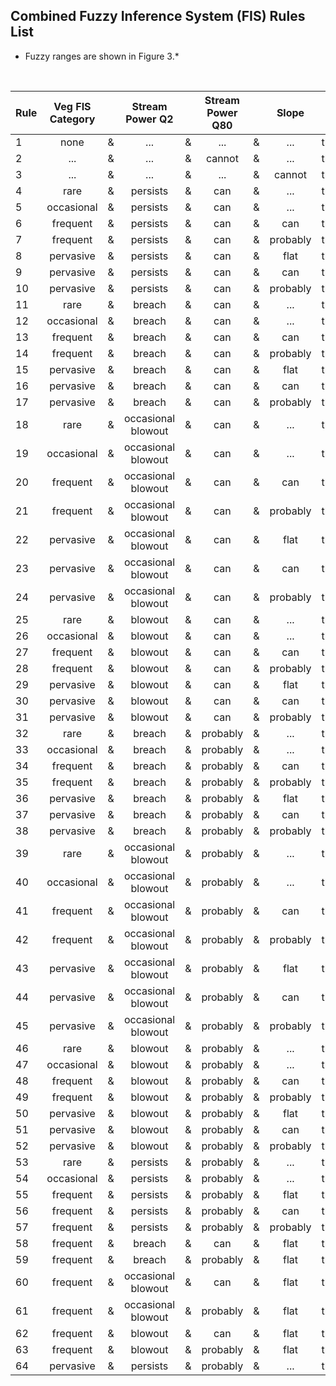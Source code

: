 ## Combined Fuzzy Inference System (FIS) Rules List
* Fuzzy ranges are shown in Figure 3.*
<br/>

| Rule |	Veg FIS Category |     |	Stream Power Q2	|	    | Stream Power Q80 |     | Slope |     | BDC Category |
| ---- | :---------------: | --- | :--------------: | --- | :--------------: | --- | :---: | --- | :----------: |
|1|none|&|...|&|...|&|...|then|none|
|2|...|&|...|&|cannot|&|...|then|none|
|3|...|&|...|&|...|&|cannot|then|none|
|4|rare|&|persists|&|can|&|...|then|rare|
|5|occasional|&|persists|&|can|&|...|then|occasional|
|6|frequent|&|persists|&|can|&|can|then|frequent|
|7|frequent|&|persists|&|can|&|probably|then|occasional|
|8|pervasive|&|persists|&|can|&|flat|then|pervasive|
|9|pervasive|&|persists|&|can|&|can|then|pervasive|
|10|pervasive|&|persists|&|can|&|probably|then|occasional|
|11|rare|&|breach|&|can|&|...|then|rare|
|12|occasional|&|breach|&|can|&|...|then|occasional|
|13|frequent|&|breach|&|can|&|can|then|frequent|
|14|frequent|&|breach|&|can|&|probably|then|occasional|
|15|pervasive|&|breach|&|can|&|flat|then|occasional|
|16|pervasive|&|breach|&|can|&|can|then|frequent|
|17|pervasive|&|breach|&|can|&|probably|then|occasional|
|18|rare|&|occasional blowout|&|can|&|...|then|rare|
|19|occasional|&|occasional blowout|&|can|&|...|then|occasional|
|20|frequent|&|occasional blowout|&|can|&|can|then|frequent|
|21|frequent|&|occasional blowout|&|can|&|probably|then|occasional|
|22|pervasive|&|occasional blowout|&|can|&|flat|then|occasional|
|23|pervasive|&|occasional blowout|&|can|&|can|then|frequent|
|24|pervasive|&|occasional blowout|&|can|&|probably|then|occasional|
|25|rare|&|blowout|&|can|&|...|then|none|
|26|occasional|&|blowout|&|can|&|...|then|rare|
|27|frequent|&|blowout|&|can|&|can|then|rare|
|28|frequent|&|blowout|&|can|&|probably|then|none|
|29|pervasive|&|blowout|&|can|&|flat|then|rare|
|30|pervasive|&|blowout|&|can|&|can|then|occasional|
|31|pervasive|&|blowout|&|can|&|probably|then|rare|
|32|rare|&|breach|&|probably|&|...|then|rare|
|33|occasional|&|breach|&|probably|&|...|then|occasional|
|34|frequent|&|breach|&|probably|&|can|then|frequent|
|35|frequent|&|breach|&|probably|&|probably|then|occasional|
|36|pervasive|&|breach|&|probably|&|flat|then|occasional|
|37|pervasive|&|breach|&|probably|&|can|then|frequent|
|38|pervasive|&|breach|&|probably|&|probably|then|occasional|
|39|rare|&|occasional blowout|&|probably|&|...|then|rare|
|40|occasional|&|occasional blowout|&|probably|&|...|then|occasional|
|41|frequent|&|occasional blowout|&|probably|&|can|then|occasional|
|42|frequent|&|occasional blowout|&|probably|&|probably|then|rare|
|43|pervasive|&|occasional blowout|&|probably|&|flat|then|occasional|
|44|pervasive|&|occasional blowout|&|probably|&|can|then|frequent|
|45|pervasive|&|occasional blowout|&|probably|&|probably|then|occasional|
|46|rare|&|blowout|&|probably|&|...|then|none|
|47|occasional|&|blowout|&|probably|&|...|then|rare|
|48|frequent|&|blowout|&|probably|&|can|then|rare|
|49|frequent|&|blowout|&|probably|&|probably|then|none|
|50|pervasive|&|blowout|&|probably|&|flat|then|rare|
|51|pervasive|&|blowout|&|probably|&|can|then|occasional|
|52|pervasive|&|blowout|&|probably|&|probably|then|rare|
|53|rare|&|persists|&|probably|&|...|then|rare|
|54|occasional|&|persists|&|probably|&|...|then|rare|
|55|frequent|&|persists|&|probably|&|flat|then|occasional|
|56|frequent|&|persists|&|probably|&|can|then|frequent|
|57|frequent|&|persists|&|probably|&|probably|then|occasional|
|58|frequent|&|breach|&|can|&|flat|then|frequent|
|59|frequent|&|breach|&|probably|&|flat|then|occasional|
|60|frequent|&|occasional blowout|&|can|&|flat|then|occasional|
|61|frequent|&|occasional blowout|&|probably|&|flat|then|occasional|
|62|frequent|&|blowout|&|can|&|flat|then|rare|
|63|frequent|&|blowout|&|probably|&|flat|then|rare|
|64|pervasive|&|persists|&|probably|&|...|then|frequent|
